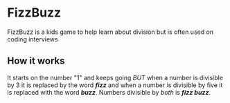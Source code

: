 # FizzBuzz

FizzBuzz is a kids game to help learn about division but is often used on coding interviews

## How it works

It starts on the number "1" and keeps going *BUT* when a number is divisible by 3 it is replaced by the word ***fizz*** and when a number is divisible by five it is replaced with the word ***buzz***. Numbers divisible by *both* is ***fizz buzz***.
